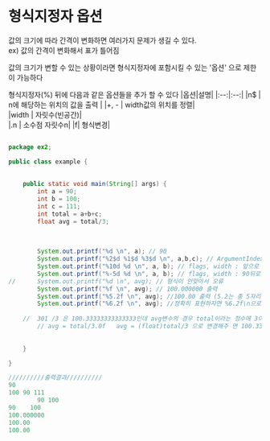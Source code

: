 # 형식지정자 옵션
값의 크기에 따라 간격이 변화하면 여러가지 문제가 생길 수 있다.  
ex) 값의 간격이 변화해서 표가 틀어짐

값의 크기가 변할 수 있는 상황이라면 형식지정자에 포함시킬 수 있는 '옵션' 으로 제한이 가능하다  

형식지정자(%) 뒤에 다음과 같은 옵션들을 추가 할 수 있다
|옵션|설명|
|:--:|:--:|
|n$ | n에 해당하는 위치의 값을 출력  |
|\+, - | width값의 위치를 정렬|  
|width | 자릿수(빈공간)|  
|.n | 소수점 자릿수n|
|f| 형식변경|

```java

package ex2;

public class example {
		
		
	public static void main(String[] args) {
		int a = 90;
		int b = 100;
		int c = 111;
		int total = a+b+c;
		float avg = total/3;
		
		
		
		System.out.printf("%d \n", a); // 90
		System.out.printf("%2$d %1$d %3$d \n", a,b,c); // ArgumentIndex : n$ = 2, 1, 3 순서대로 100, 90, 110 출력
		System.out.printf("%10d %d \n", a, b); // flags, width : 앞으로 10자리 띄우고 90, 100 출력
		System.out.printf("%-5d %d \n", a, b); // flags, width : 90뒤로 5자리 띄운 100 출력
//		System.out.printf("%d \n", avg); // 형식이 안맞아서 오류
		System.out.printf("%f \n", avg); // 100.000000 출력
		System.out.printf("%5.2f \n", avg); //100.00 출력 (5.2는 총 5자리 표현하는데 소수이하 2자리 표현한다는말) 
		System.out.printf("%6.2f \n", avg); //정확히 표현하자면 %6.2f\n으로 표현하는것이 맞음
		
    //  301 /3 은 100.33333333333333인데 avg변수의 경우 total이라는 정수에 3이라는 정수를 나눠서 100.00이라는 정수로 표현
		// avg = total/3.0f   avg = (float)total/3 으로 변경해주 면 100.33 이라고 출력됨
		
		
	}

}

//////////출력결과//////////
90 
100 90 111 
        90 100 
90    100 
100.000000 
100.00 
100.00 


```
